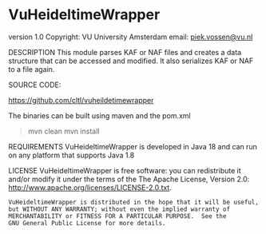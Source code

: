 VuHeideltimeWrapper
============
version 1.0
Copyright: VU University Amsterdam
email: piek.vossen@vu.nl


DESCRIPTION
This module parses KAF or NAF files and creates a data structure that can be accessed and modified.
It also serializes KAF or NAF to a file again.

SOURCE CODE:

https://github.com/cltl/vuheildetimewrapper

The binaries can be built using maven and the pom.xml

> mvn clean
> mvn install

REQUIREMENTS
VuHeideltimeWrapper is developed in Java 18 and can run on any platform that supports Java 1.8

LICENSE
    VuHeideltimeWrapper is free software: you can redistribute it and/or modify
    it under the terms of the The Apache License, Version 2.0:
        http://www.apache.org/licenses/LICENSE-2.0.txt.

    VuHeideltimeWrapper is distributed in the hope that it will be useful,
    but WITHOUT ANY WARRANTY; without even the implied warranty of
    MERCHANTABILITY or FITNESS FOR A PARTICULAR PURPOSE.  See the
    GNU General Public License for more details.
